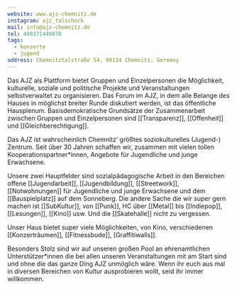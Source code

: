 ```yaml
---
website: www.ajz-chemnitz.de
instagram: ajz_talschock
mail: info@ajz-chemnitz.de
tel: 490371449870
tags:
  - konzerte
  - jugend
address: Chemnitztalstraße 54, 09114 Chemnitz, Germany
---
```

Das AJZ als Plattform bietet Gruppen und Einzelpersonen die Möglichkeit, kulturelle, soziale und politische Projekte und Veranstaltungen selbstverwaltet zu organisieren. Das Forum im AJZ, in dem alle Belange des Hauses in möglichst breiter Runde diskutiert werden, ist das öffentliche Hausplenum. Basisdemokratische Grundsätze der Zusammenarbeit zwischen Gruppen und Einzelpersonen sind [[Transparenz]], [[Offenheit]] und [[Gleichberechtigung]].

Das AJZ ist wahrscheinlich Chemnitz’ größtes soziokulturelles (Jugend-) Zentrum. Seit über 30 Jahren schaffen wir, zusammen mit vielen tollen Kooperationspartner*innen, Angebote für Jugendliche und junge Erwachsene.

Unsere zwei Hauptfelder sind sozialpädagogische Arbeit in den Bereichen offene [[Jugendarbeit]], [[Jugendbildung]], [[Streetwork]], [[Notwohnungen]] für Jugendliche und junge Erwachsene und dem [[Bauspielplatz]] auf dem Sonneberg. Die andere Sache die wir super gern machen ist [[SubKultur]], von [[Punk]], HC über [[Metal]] bis [[Indiepop]], [[Lesungen]], [[Kino]] usw. Und die [[Skatehalle]] nicht zu vergessen.

Unser Haus bietet super viele Möglichkeiten, von Kino, verschiedenen [[Konzerträumen]], [[Fitnessbude]], [Graffitiwalls]].

Besonders Stolz sind wir auf unseren großen Pool an ehrenamtlichen Unterstützer*innen die bei allen unseren Veranstaltungen mit am Start sind und ohne die das ganze Ding AJZ unmöglich wäre. Wenn ihr euch aus mal in diversen Bereichen von Kultur ausprobieren wollt, seid ihr immer willkommen.